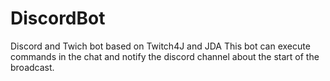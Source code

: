 # DiscordBot
Discord and Twich bot based on Twitch4J and JDA
This bot can execute commands in the chat and notify the discord channel about the start of the broadcast.
